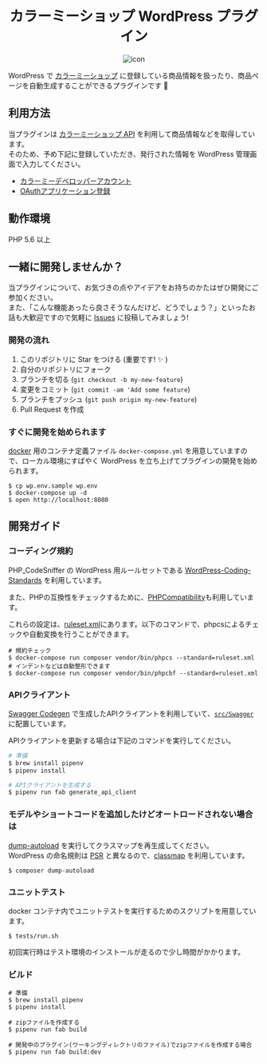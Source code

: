 <h1 align="center">カラーミーショップ WordPress プラグイン</h1>

<div align="center">

![icon](https://user-images.githubusercontent.com/1885716/42558421-255927dc-852c-11e8-98ad-2ff181592abe.png)

</div>

WordPress で [カラーミーショップ](https://shop-pro.jp/) に登録している商品情報を扱ったり、商品ページを自動生成することができるプラグインです :muscle: 

## 利用方法

当プラグインは [カラーミーショップ API](https://shop-pro.jp/func/api/) を利用して商品情報などを取得しています。  
そのため、予め下記に登録していただき、発行された情報を WordPress 管理画面で入力してください。

- [カラーミーデベロッパーアカウント](https://api.shop-pro.jp/developers/sign_up)
- [OAuthアプリケーション登録](https://api.shop-pro.jp/oauth/applications/new)

## 動作環境

PHP 5.6 以上

## 一緒に開発しませんか？

当プラグインについて、お気づきの点やアイデアをお持ちのかたはぜひ開発にご参加ください。  
また、「こんな機能あったら良さそうなんだけど、どうでしょう？」といったお話も大歓迎ですので気軽に [Issues](https://github.com/pepabo/colormeshop-wp-plugin/issues) に投稿してみましょう!

### 開発の流れ

1. このリポジトリに Star をつける (重要です! :sparkles: )
1. 自分のリポジトリにフォーク
1. ブランチを切る (`git checkout -b my-new-feature`)
1. 変更をコミット (`git commit -am 'Add some feature`)
1. ブランチをプッシュ (`git push origin my-new-feature`)
1. Pull Request を作成

### すぐに開発を始められます

[docker](https://www.docker.com/) 用のコンテナ定義ファイル `docker-compose.yml` を用意していますので、ローカル環境にすばやく WordPress を立ち上げてプラグインの開発を始められます。

```
$ cp wp.env.sample wp.env
$ docker-compose up -d
$ open http://localhost:8080
```

## 開発ガイド

### コーディング規約

PHP_CodeSniffer の WordPress 用ルールセットである [WordPress-Coding-Standards](https://github.com/WordPress-Coding-Standards/WordPress-Coding-Standards) を利用しています。

また、PHPの互換性をチェックするために、[PHPCompatibility](https://github.com/PHPCompatibility/PHPCompatibility)も利用しています。

これらの設定は、[ruleset.xml](./ruleset.xml)にあります。以下のコマンドで、phpcsによるチェックや自動変換を行うことができます。


```
# 規約チェック
$ docker-compose run composer vendor/bin/phpcs --standard=ruleset.xml
# インデントなどは自動整形できます
$ docker-compose run composer vendor/bin/phpcbf --standard=ruleset.xml
```

### APIクライアント

[Swagger Codegen](https://github.com/swagger-api/swagger-codegen) で生成したAPIクライアントを利用していて、[`src/Swagger`](https://github.com/pepabo/colormeshop-wp-plugin/tree/master/src/Swagger) に配置しています。

APIクライアントを更新する場合は下記のコマンドを実行してください。

```bash
# 準備
$ brew install pipenv
$ pipenv install

# APIクライアントを生成する
$ pipenv run fab generate_api_client
```

### モデルやショートコードを追加したけどオートロードされない場合は

[dump-autoload](https://getcomposer.org/doc/03-cli.md#dump-autoload) を実行してクラスマップを再生成してください。  
WordPress の命名規則は [PSR](http://www.php-fig.org/psr/psr-4/) と異なるので、[classmap](https://getcomposer.org/doc/04-schema.md#classmap) を利用しています。


```
$ composer dump-autoload
```

### ユニットテスト

docker コンテナ内でユニットテストを実行するためのスクリプトを用意しています。  

```
$ tests/run.sh
```

初回実行時はテスト環境のインストールが走るので少し時間がかかります。

### ビルド

```
# 準備
$ brew install pipenv
$ pipenv install

# zipファイルを作成する
$ pipenv run fab build

# 開発中のプラグイン(ワーキングディレクトリのファイル)でzipファイルを作成する場合
$ pipenv run fab build:dev
```
